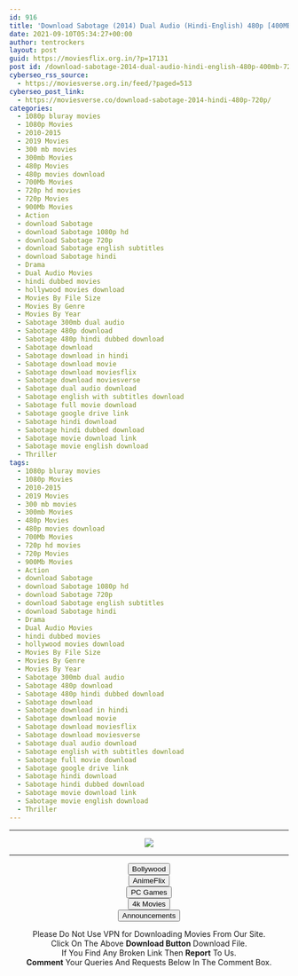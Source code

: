 ```yaml
---
id: 916
title: 'Download Sabotage (2014) Dual Audio (Hindi-English) 480p [400MB] || 720p [800MB]'
date: 2021-09-10T05:34:27+00:00
author: tentrockers
layout: post
guid: https://moviesflix.org.in/?p=17131
post id: /download-sabotage-2014-dual-audio-hindi-english-480p-400mb-720p-800mb/
cyberseo_rss_source:
  - https://moviesverse.org.in/feed/?paged=513
cyberseo_post_link:
  - https://moviesverse.co/download-sabotage-2014-hindi-480p-720p/
categories:
  - 1080p bluray movies
  - 1080p Movies
  - 2010-2015
  - 2019 Movies
  - 300 mb movies
  - 300mb Movies
  - 480p Movies
  - 480p movies download
  - 700Mb Movies
  - 720p hd movies
  - 720p Movies
  - 900Mb Movies
  - Action
  - download Sabotage
  - download Sabotage 1080p hd
  - download Sabotage 720p
  - download Sabotage english subtitles
  - download Sabotage hindi
  - Drama
  - Dual Audio Movies
  - hindi dubbed movies
  - hollywood movies download
  - Movies By File Size
  - Movies By Genre
  - Movies By Year
  - Sabotage 300mb dual audio
  - Sabotage 480p download
  - Sabotage 480p hindi dubbed download
  - Sabotage download
  - Sabotage download in hindi
  - Sabotage download movie
  - Sabotage download moviesflix
  - Sabotage download moviesverse
  - Sabotage dual audio download
  - Sabotage english with subtitles download
  - Sabotage full movie download
  - Sabotage google drive link
  - Sabotage hindi download
  - Sabotage hindi dubbed download
  - Sabotage movie download link
  - Sabotage movie english download
  - Thriller
tags:
  - 1080p bluray movies
  - 1080p Movies
  - 2010-2015
  - 2019 Movies
  - 300 mb movies
  - 300mb Movies
  - 480p Movies
  - 480p movies download
  - 700Mb Movies
  - 720p hd movies
  - 720p Movies
  - 900Mb Movies
  - Action
  - download Sabotage
  - download Sabotage 1080p hd
  - download Sabotage 720p
  - download Sabotage english subtitles
  - download Sabotage hindi
  - Drama
  - Dual Audio Movies
  - hindi dubbed movies
  - hollywood movies download
  - Movies By File Size
  - Movies By Genre
  - Movies By Year
  - Sabotage 300mb dual audio
  - Sabotage 480p download
  - Sabotage 480p hindi dubbed download
  - Sabotage download
  - Sabotage download in hindi
  - Sabotage download movie
  - Sabotage download moviesflix
  - Sabotage download moviesverse
  - Sabotage dual audio download
  - Sabotage english with subtitles download
  - Sabotage full movie download
  - Sabotage google drive link
  - Sabotage hindi download
  - Sabotage hindi dubbed download
  - Sabotage movie download link
  - Sabotage movie english download
  - Thriller
---
```

<center>
  </p> 
  
  <hr />
  
  <p>
    <a href="http://gdrivepro.xyz/join.php" data-wpel-link="external" target="_blank" rel="nofollow external noopener noreferrer"><img src="https://i.imgur.com/FhMdWdW.png" /></a>
  </p>
  
  <hr />
  
  <p>
    <a href="https://dogemovies.xyz" target="_blank" data-wpel-link="external" rel="nofollow external noopener noreferrer"><button class="button button5">Bollywood</button></a><br /> <a href="https://animeflix.in" target="_blank" data-wpel-link="external" rel="nofollow external noopener noreferrer"><button class="button button5">AnimeFlix</button></a><br /> <a href="https://gamesflix.net/" target="_blank" data-wpel-link="external" rel="nofollow external noopener noreferrer"><button class="button button5">PC Games</button></a><br /> <a href="https://uhdmovies.in" target="_blank" data-wpel-link="external" rel="nofollow external noopener noreferrer"><button class="button button5">4k Movies</button></a><br /> <a href="https://moviesverse.co/announcements/" target="_blank" data-wpel-link="internal" rel="noopener"><button class="button button5">Announcements</button></a>
  </p>
  
  <div class="alert alert-danger">
    Please Do Not Use VPN for Downloading Movies From Our Site.
  </div>
  
  <div class="alert alert-success">
    Click On The Above <strong>Download Button</strong> Download File.
  </div>
  
  <div class="alert alert-warning">
    If You Find Any Broken Link Then <strong>Report</strong> To Us.
  </div>
  
  <div class="alert alert-info">
    <strong>Comment</strong> Your Queries And Requests Below In The Comment Box.
  </div>
  
  <p>
    </center>
  </p>